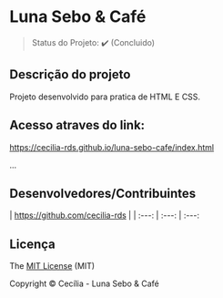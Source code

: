 <h1>Luna Sebo & Café</h1> 


> Status do Projeto: :heavy_check_mark: (Concluido)


## Descrição do projeto 

<p align="justify">
  Projeto desenvolvido para pratica de HTML E CSS. 
</p>


## Acesso atraves do link:

https://cecilia-rds.github.io/luna-sebo-cafe/index.html


...

## Desenvolvedores/Contribuintes 


| https://github.com/cecilia-rds |
| :---: | :---: | :---: 

## Licença 

The [MIT License]() (MIT)

Copyright :copyright: Cecília - Luna Sebo & Café
